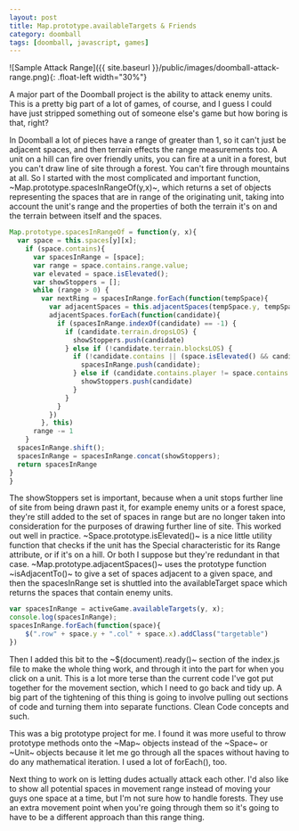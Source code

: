 ```yaml
---
layout: post
title: Map.prototype.availableTargets & Friends
category: doomball
tags: [doomball, javascript, games]
---
```



![Sample Attack Range]({{ site.baseurl }}/public/images/doomball-attack-range.png){: .float-left width="30%"}

A major part of the Doomball project is the ability to attack enemy units. This is a pretty big part of a lot of games, of course, and I guess I could have just stripped something out of someone else's game but how boring is that, right?

In Doomball a lot of pieces have a range of greater than 1, so it can't just be adjacent spaces, and then terrain effects the range measurements too. A unit on a hill can fire over friendly units, you can fire at a unit in a forest, but you can't draw line of site through a forest. You can't fire through mountains at all. So I started with the most complicated and important function, ~Map.prototype.spacesInRangeOf(y,x)~, which returns a set of objects representing the spaces that are in range of the originating unit, taking into account the unit's range and the properties of both the terrain it's on and the terrain between itself and the spaces.

~~~javascript
Map.prototype.spacesInRangeOf = function(y, x){
  var space = this.spaces[y][x];
    if (space.contains){
      var spacesInRange = [space];
      var range = space.contains.range.value;
      var elevated = space.isElevated();
      var showStoppers = [];
      while (range > 0) {
        var nextRing = spacesInRange.forEach(function(tempSpace){
          var adjacentSpaces = this.adjacentSpaces(tempSpace.y, tempSpace.x);
          adjacentSpaces.forEach(function(candidate){
            if (spacesInRange.indexOf(candidate) == -1) {
              if (candidate.terrain.dropsLOS) {
                showStoppers.push(candidate)
              } else if (!candidate.terrain.blocksLOS) {
                if (!candidate.contains || (space.isElevated() && candidate.contains.player == space.contains.player)) {
                  spacesInRange.push(candidate); 
                } else if (candidate.contains.player != space.contains.player) {
                  showStoppers.push(candidate)
                }
              }
            }
          })
        }, this)
      range -= 1
    }
  spacesInRange.shift();
  spacesInRange = spacesInRange.concat(showStoppers);
  return spacesInRange
}
}
~~~

The showStoppers set is important, because when a unit stops further line of site from being drawn past it, for example enemy units or a forest space, they're still added to the set of spaces in range but are no longer taken into consideration for the purposes of drawing further line of site. This worked out well in practice. ~Space.prototype.isElevated()~ is a nice little utility function that checks if the unit has the Special characteristic for its Range attribute, or if it's on a hill. Or both I suppose but they're redundant in that case. ~Map.prototype.adjacentSpaces()~ uses the prototype function ~isAdjacentTo()~ to give a set of spaces adjacent to a given space, and then the spacesInRange set is shuttled into the availableTarget space which returns the spaces that contain enemy units.

~~~javascript
var spacesInRange = activeGame.availableTargets(y, x);
console.log(spacesInRange);
spacesInRange.forEach(function(space){
	$(".row" + space.y + ".col" + space.x).addClass("targetable")
})
~~~

Then I added this bit to the ~$(document).ready()~ section of the index.js file to make the whole thing work, and through it into the part for when you click on a unit. This is a lot more terse than the current code I've got put together for the movement section, which I need to go back and tidy up. A big part of the tightening of this thing is going to involve pulling out sections of code and turning them into separate functions. Clean Code concepts and such.

This was a big prototype project for me. I found it was more useful to throw prototype methods onto the ~Map~ objects instead of the ~Space~ or ~Unit~ objects because it let me go through all the spaces without having to do any mathematical iteration. I used a lot of forEach(), too.

Next thing to work on is letting dudes actually attack each other. I'd also like to show all potential spaces in movement range instead of moving your guys one space at a time, but I'm not sure how to handle forests. They use an extra movement point when you're going through them so it's going to have to be a different approach than this range thing.